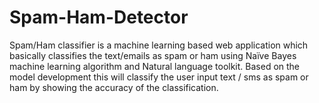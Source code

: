 # Spam-Ham-Detector

Spam/Ham classifier is a machine learning based web application which basically classifies the 
text/emails as spam or ham using Naïve Bayes machine learning algorithm and Natural language 
toolkit.
Based on the model development this will classify the user input text / sms as spam or ham by 
showing the accuracy of the classification.
